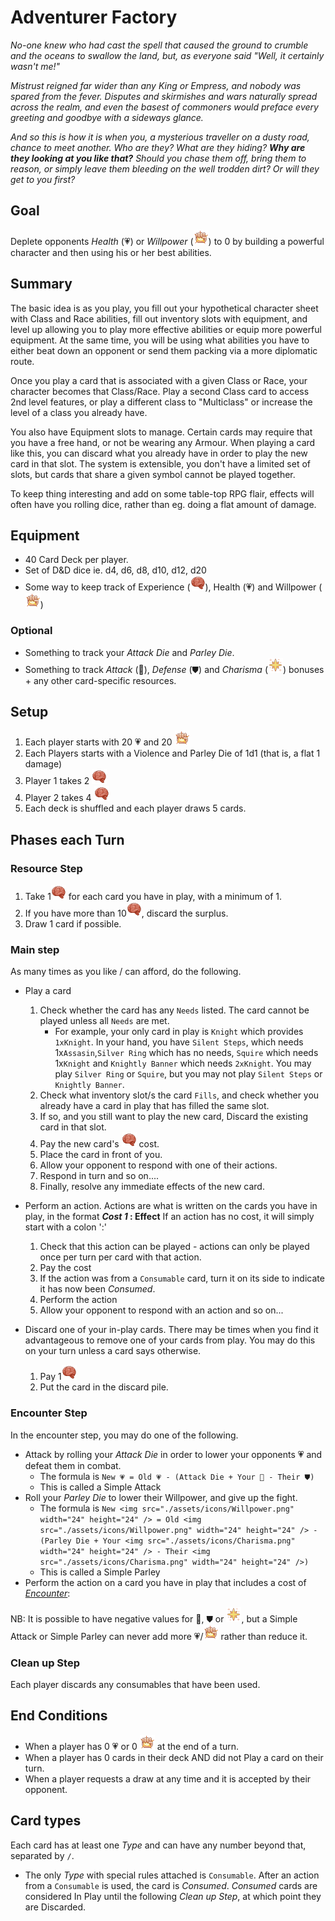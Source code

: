 # Adventurer Factory
<em>No-one knew who had cast the spell that caused the ground to crumble and the oceans to swallow the land, but, as everyone said "Well, it certainly wasn't me!"

Mistrust reigned far wider than any King or Empress, and nobody was spared from the fever. Disputes and skirmishes and wars naturally spread across the realm, and even the basest of commoners would preface every greeting and goodbye with a sideways glance.

And so this is how it is when you, a mysterious traveller on a dusty road, chance to meet another.  Who are they?  What are they hiding? **Why are they looking at _you_ like that?**  Should you chase them off, bring them to reason, or simply leave them bleeding on the well trodden dirt?  Or will they get to you first?</em>

## Goal
Deplete opponents _Health_ (💗) or _Willpower_ (<img src="./assets/icons/Willpower.png" width="24" height="24" />) to 0 by building a powerful character and then using his or her best abilities.

## Summary
The basic idea is as you play, you fill out your hypothetical character sheet with Class and Race abilities, fill out inventory slots with equipment, and level up allowing you to play more effective abilities or equip more powerful equipment. At the same time, you will be using what abilities you have to either beat down an opponent or send them packing via a more diplomatic route.

Once you play a card that is associated with a given Class or Race, your character becomes that Class/Race. Play a second Class card to access 2nd level features, or play a different class to "Multiclass" or increase the level of a class you already have.

You also have Equipment slots to manage.  Certain cards may require that you have a free hand, or not be wearing any Armour.  When playing a card like this, you can discard what you already have in order to play the new card in that slot.  The system is extensible, you don't have a limited set of slots, but cards that share a given symbol cannot be played together.

To keep thing interesting and add on some table-top RPG flair, effects will often have you rolling dice, rather than eg. doing a flat amount of damage.

## Equipment

- 40 Card Deck per player.
- Set of D&D dice ie. d4, d6, d8, d10, d12, d20
- Some way to keep track of Experience (<img src="./assets/icons/Experience.png" width="24" height="24" />), Health (💗) and Willpower (<img src="./assets/icons/Willpower.png" width="24" height="24" />)
### Optional
- Something to track your _Attack Die_ and _Parley Die_.
- Something to track _Attack_ (💪), _Defense_ (⛊) and _Charisma_ (<img src="./assets/icons/Charisma.png" width="24" height="24" />)
      bonuses + any other card-specific resources.

## Setup
1. Each player starts with 20 💗 and 20 <img src="./assets/icons/Willpower.png" width="24" height="24" />
2. Each Players starts with a Violence and Parley Die of 1d1 (that is, a flat 1 damage)
2. Player 1 takes 2 <img src="./assets/icons/Experience.png" width="24" height="24" />
3. Player 2 takes 4 <img src="./assets/icons/Experience.png" width="24" height="24" />
4. Each deck is shuffled and each player draws 5 cards.

## Phases each Turn
### Resource Step
1. Take 1<img src="./assets/icons/Experience.png" width="24" height="24" /> for each card you have in play, with a minimum of 1.
2. If you have more than 10<img src="./assets/icons/Experience.png" width="24" height="24" />, discard the surplus.
3. Draw 1 card if possible.

### Main step
As many times as you like / can afford, do the following.
- Play a card
    1. Check whether the card has any `Needs` listed.  The card cannot be played unless all `Needs` are met.
        - For example, your only card in play is `Knight` which provides `1xKnight`.  In your hand, you have `Silent Steps`, which needs 1x`Assasin`,`Silver Ring` which has no needs,  `Squire` which needs 1x`Knight` and  `Knightly Banner` which needs `2xKnight`.  You may play `Silver Ring` or `Squire`, but you may not play `Silent Steps` or `Knightly Banner`.        
    2. Check what inventory slot/s the card `Fills`, and check whether you already have a card in play that has filled the same slot.
    3. If so, and you still want to play the new card, Discard the existing card in that slot.
    4. Pay the new card's <img src="./assets/icons/Experience.png" width="24" height="24" /> cost.
    5. Place the card in front of you.
    6. Allow your opponent to respond with one of their actions.
    7. Respond in turn and so on....
    8. Finally, resolve any immediate effects of the new card.

- Perform an action.
    Actions are what is written on the cards you have in play, in the format **_Cost 1_ : Effect**
    If an action has no cost, it will simply start with a colon ':'
    1. Check that this action can be played - actions can only be played once per turn per card with that action.
    2. Pay the cost
    2. If the action was from a `Consumable` card, turn it on its side to indicate it has now been _Consumed_.
    3. Perform the action
    4. Allow your opponent to respond with an action and so on...
 
- Discard one of your in-play cards.
     There may be times when you find it advantageous to remove one of your cards from play.  You may do this on your turn unless a card says otherwise.
     1. Pay 1<img src="./assets/icons/Experience.png" width="24" height="24" />
     2. Put the card in the discard pile.

### Encounter Step
In the encounter step, you may do one of the following.
- Attack by rolling your _Attack Die_ in order to lower your opponents 💗 and defeat them in combat.
    - The formula is `New 💗 = Old 💗 - (Attack Die + Your 💪 - Their ⛊)`
    - This is called a Simple Attack
- Roll your _Parley Die_ to lower their Willpower, and give up the fight.
    - The formula is `New <img src="./assets/icons/Willpower.png" width="24" height="24" /> = Old <img src="./assets/icons/Willpower.png" width="24" height="24" /> - (Parley Die + Your <img src="./assets/icons/Charisma.png" width="24" height="24" /> - Their <img src="./assets/icons/Charisma.png" width="24" height="24" />)`
    - This is called a Simple Parley
- Perform the action on a card you have in play that includes a cost of _<ins>Encounter</ins>_:

NB: It is possible to have negative values for 💪, ⛊ or <img src="./assets/icons/Charisma.png" width="24" height="24" />, but a Simple Attack or Simple Parley can never add more 💗/<img src="./assets/icons/Willpower.png" width="24" height="24" /> rather than reduce it.

### Clean up Step
Each player discards any consumables that have been used.

## End Conditions
- When a player has 0 💗 or 0 <img src="./assets/icons/Willpower.png" width="24" height="24" /> at the end of a turn.
- When a player has 0 cards in their deck AND did not Play a card on their turn.
- When a player requests a draw at any time and it is accepted by their opponent.

## Card types
Each card has at least one _Type_ and can have any number beyond that, separated by `/`. 
- The only _Type_ with special rules attached is `Consumable`. After an action from a `Consumable` is used, the card is _Consumed_.  _Consumed_ cards are considered In Play until the following _Clean up Step_, at which point they are Discarded.
